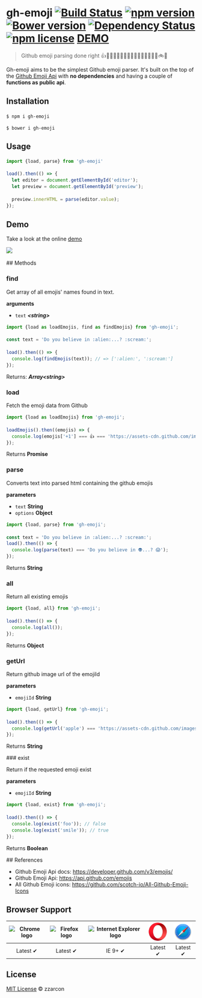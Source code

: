 # gh-emoji [![Build Status](https://travis-ci.org/zzarcon/gh-emoji.svg?branch=master)](https://travis-ci.org/zzarcon/gh-emoji) [![npm version](https://badge.fury.io/js/gh-emoji.svg)](https://www.npmjs.com/package/gh-emoji) [![Bower version](https://badge.fury.io/bo/gh-emoji.svg)](https://libraries.io/bower/gh-emoji) [![Dependency Status](https://david-dm.org/zzarcon/gh-emoji.svg)](https://david-dm.org/zzarcon/gh-emoji) [![npm license](https://img.shields.io/npm/l/awesome-badges.svg)](https://www.npmjs.org/package/awesome-badges) [DEMO](http://zzarcon.github.io/gh-emoji/)
> Github emoji parsing done right 👍🙌👋👏💩🙋😈😄👶🙇👱🍔🍕👻💅👹🚲🚂

Gh-emoji aims to be the simplest Github emoji parser. It's built on the top of the [Github Emoji Api](https://api.github.com/emojis) with **no dependencies** and having a couple of **functions as public api**.

## Installation
`$ npm i gh-emoji` 

`$ bower i gh-emoji` 

## Usage

```javascript
import {load, parse} from 'gh-emoji'

load().then(() => {
  let editor = document.getElementById('editor');
  let preview = document.getElementById('preview');

  preview.innerHTML = parse(editor.value);
});

```

## Demo
Take a look at the online [demo](http://zzarcon.github.io/gh-emoji/)

![](https://raw.githubusercontent.com/zzarcon/gh-emoji/master/gh-emoji-demo.gif)

## Methods

### find
Get array of all emojis' names found in text.

**arguments**

* `text` **_\<string\>_**

```javascript
import {load as loadEmojis, find as findEmojis} from 'gh-emoji';

const text = 'Do you believe in :alien:...? :scream:';

load().then(() => {
  console.log(findEmojis(text)); // => [':alien:', ':scream:']
});
```

Returns: **_Array\<string\>_**

### load
Fetch the emoji data from Github

```javascript
import {load as loadEmojis} from 'gh-emoji';

loadEmojis().then((emojis) => {
  console.log(emojis['+1'] === 👍 === 'https://assets-cdn.github.com/images/icons/emoji/unicode/1f44d.png?v6') 
});
```

Returns **Promise**
### parse
Converts text into parsed html containing the github emojis

**parameters**

* `text` **String**
* `options` **Object**

```javascript
import {load, parse} from 'gh-emoji';

const text = 'Do you believe in :alien:...? :scream:';
load().then(() => {
  console.log(parse(text) === 'Do you believe in 👽...? 😱'); 
});

```

Returns **String**

### all

Return all existing emojis

```javascript
import {load, all} from 'gh-emoji';

load().then(() => {
  console.log(all()); 
});

```

Returns **Object**

### getUrl

Return github image url of the emojiId

**parameters**
* `emojiId` **String**

```javascript
import {load, getUrl} from 'gh-emoji';

load().then(() => {
  console.log(getUrl('apple') === 'https://assets-cdn.github.com/images/icons/emoji/unicode/1f34e.png?v6'); 
});

```

Returns **String**

### exist

Return if the requested emoji exist

**parameters**
* `emojiId` **String**

```javascript
import {load, exist} from 'gh-emoji';

load().then(() => {
  console.log(exist('foo')); // false 
  console.log(exist('smile')); // true 
});

```

Returns **Boolean**

## References 

* Github Emoji Api docs: https://developer.github.com/v3/emojis/
* Github Emoji Api: https://api.github.com/emojis
* All Github Emoji icons: https://github.com/scotch-io/All-Github-Emoji-Icons

## Browser Support

| <img src="https://raw.githubusercontent.com/alrra/browser-logos/master/chrome/chrome_64x64.png" width="48px" height="48px" alt="Chrome logo"> | <img src="https://raw.githubusercontent.com/alrra/browser-logos/master/firefox/firefox_64x64.png" width="48px" height="48px" alt="Firefox logo"> | <img src="https://raw.githubusercontent.com/alrra/browser-logos/master/internet-explorer/internet-explorer_64x64.png" width="48px" height="48px" alt="Internet Explorer logo"> | <img src="https://raw.githubusercontent.com/alrra/browser-logos/master/opera/opera_64x64.png" width="48px" height="48px" alt="Opera logo"> | <img src="https://raw.githubusercontent.com/alrra/browser-logos/master/safari/safari_64x64.png" width="48px" height="48px" alt="Safari logo"> |
|:---:|:---:|:---:|:---:|:---:|
| Latest ✔ | Latest ✔ | IE 9+ ✔ | Latest ✔ | Latest ✔ |

## License

[MIT License](https://tldrlegal.com/license/mit-license) © zzarcon
